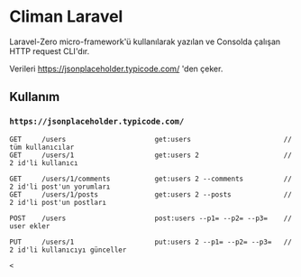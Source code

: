 # Climan Laravel

Laravel-Zero micro-framework'ü kullanılarak yazılan ve Consolda çalışan HTTP request CLI'dır.

Verileri https://jsonplaceholder.typicode.com/ 'den çeker.

## Kullanım

### `https://jsonplaceholder.typicode.com/`

```
GET	    /users                      get:users                       // tüm kullanıcılar
GET	    /users/1                    get:users 2                     // 2 id'li kullanıcı

GET	    /users/1/comments           get:users 2 --comments          // 2 id'li post'un yorumları
GET	    /users/1/posts              get:users 2 --posts             // 2 id'li post'un postları

POST	/users                      post:users --p1= --p2= --p3=    // user ekler

PUT	    /users/1                    put:users 2 --p1= --p2= --p3=   // 2 id'li kullanıcıyı günceller

<
```